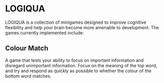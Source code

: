 # LOGIQUA 
LOGIQUA is a collection of minigames designed to improve cognitive flexibility and help your brain become more amenable to development. The games currently implemented include:

## Colour Match
A game that tests your ability to focus on important information and disregard unimportant information. Focus on the meaning of the top word, and try and respond as quickly as possible to whether the colour of the bottom word matches. 

